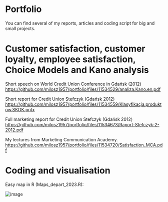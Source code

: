 # Portfolio
You can find several of my reports, articles and coding script for big and small projects.
# Customer satisfaction, customer loyalty, employee satisfaction, Choice Models and Kano analysis
Short speech on World Credit Union Conference in Gdańsk (2012) https://github.com/milosz1957/portfolio/files/11534529/analiza.Kano.en.pdf

Short report for Credit Union Stefczyk (Gdańsk 2012) https://github.com/milosz1957/portfolio/files/11534559/Klasyfikacja.produktow.SKOK.pptx

Full marketing report for Credit Union Stefczyk (Gdańsk 2012) https://github.com/milosz1957/portfolio/files/11534673/Raport-Stefczyk-2-2012.pdf

My lectures from Marketing Communication Academy. https://github.com/milosz1957/portfolio/files/11534720/Satisfaction_MCA.pdf

# Coding and visualisation
Easy map in R (Maps_depart_2023.R):

![image](https://github.com/milosz1957/portfolio/assets/70690504/c010b202-3a3d-4613-9540-0822b2e07580)
 
